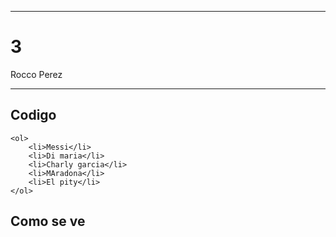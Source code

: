 
---

# 3

Rocco Perez

---

## Codigo

```
<ol>
    <li>Messi</li>
    <li>Di maria</li>
    <li>Charly garcia</li>
    <li>MAradona</li>
    <li>El pity</li>
</ol>
```

## Como se ve

